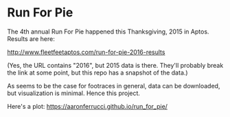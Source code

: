# Run For Pie
The 4th annual Run For Pie happened this Thanksgiving, 2015 in Aptos.
Results are here:

http://www.fleetfeetaptos.com/run-for-pie-2016-results

(Yes, the URL contains "2016", but 2015 data is there. They'll probably break
the link at some point, but this repo has a snapshot of the data.)

As seems to be the case for footraces in general, data can be downloaded, but
visualization is minimal. Hence this project.

Here's a plot: https://aaronferrucci.github.io/run_for_pie/

